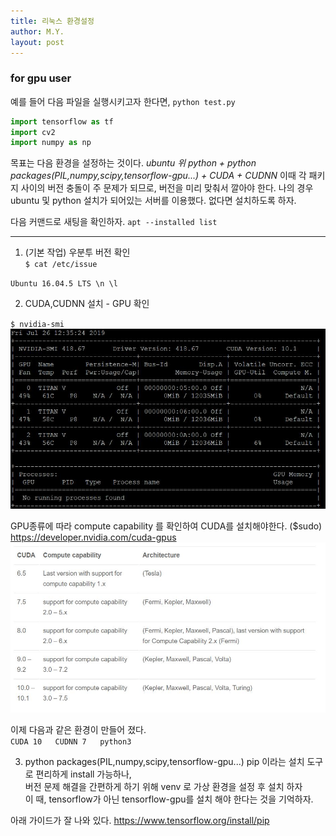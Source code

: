 ```yaml
---
title: 리눅스 환경설정 
author: M.Y.
layout: post
---
```


### for gpu user  

예를 들어  다음 파일을 실행시키고자 한다면,
`
python test.py 
`

```python
import tensorflow as tf
import cv2
import numpy as np 
```


목표는 다음 환경을 설정하는 것이다. 
*ubuntu 위 python + python packages(PIL,numpy,scipy,tensorflow-gpu...) + CUDA + CUDNN*
이때 각 패키지 사이의 버전 충돌이 주 문제가 되므로, 버전을 미리 맞춰서 깔아야 한다. 
나의 경우 ubuntu 및 python 설치가 되어있는 서버를 이용했다.
없다면 설치하도록 하자.  

다음 커맨드로 새팅을 확인하자.
`apt --installed list` 




***




1. (기본 작업) 우분투 버전 확인  
`$ cat /etc/issue`  


`Ubuntu 16.04.5 LTS \n \l`    

2. CUDA,CUDNN 설치 - GPU 확인 


`$ nvidia-smi`   
![nvidia-smi 결과](1.JPG)



GPU종류에 따라 compute capability 를 확인하여 CUDA를 설치해야한다. ($sudo)  
https://developer.nvidia.com/cuda-gpus     
![버전](2.JPG)




이제 다음과 같은 환경이 만들어 졌다.  
`CUDA 10  
CUDNN 7  
python3`  


3. python packages(PIL,numpy,scipy,tensorflow-gpu...)
pip 이라는 설치 도구로 편리하게 install 가능하나,  
버전 문제 해결을 간편하게 하기 위해 venv 로 가상 환경을 설정 후 설치 하자  
이 때, tensorflow가 아닌 tensorflow-gpu를 설치 해야 한다는 것을 기억하자.


아래 가이드가 잘 나와 있다.
https://www.tensorflow.org/install/pip



